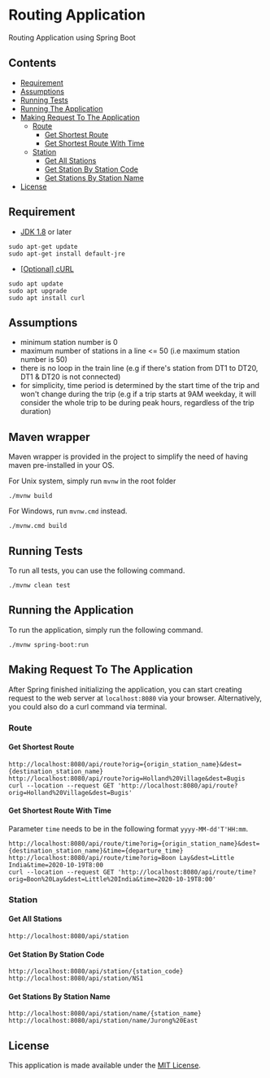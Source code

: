 # Routing Application
Routing Application using Spring Boot
                
## Contents
* [Requirement](#requirement)
* [Assumptions](#assumptions)
* [Running Tests](#running-tests)
* [Running The Application](#running-the-application)
* [Making Request To The Application](#making-request-to-the-application)
  * [Route](#route)
    * [Get Shortest Route](#get-shortest-route)
    * [Get Shortest Route With Time](#get-shortest-route-with-time) 
  * [Station](#station)
    * [Get All Stations](#get-all-stations)
    * [Get Station By Station Code](#get-station-by-station-code)
    * [Get Stations By Station Name](#get-stations-by-station-name)
* [License](#license)

## Requirement
- [JDK 1.8](http://www.oracle.com/technetwork/java/javase/downloads/index.html) or later
```   
sudo apt-get update
sudo apt-get install default-jre
```
- [[Optional] cURL](https://curl.haxx.se/download.html)
```                
sudo apt update
sudo apt upgrade    
sudo apt install curl
```

## Assumptions
- minimum station number is 0
- maximum number of stations in a line <= 50 (i.e maximum station number is 50)
- there is no loop in the train line (e.g if there's station from DT1 to DT20, DT1 & DT20 is not connected)
- for simplicity, time period is determined by the start time of the trip and won't change during the trip (e.g if a trip starts at 9AM weekday, it will consider the whole trip to be during peak hours, regardless of the trip duration) 

## Maven wrapper
Maven wrapper is provided in the project to simplify the need of having maven pre-installed in your OS. 

For Unix system, simply run `mvnw` in the root folder
``` 
./mvnw build
```
For Windows, run `mvnw.cmd` instead.
```
./mvnw.cmd build
```

## Running Tests
To run all tests, you can use the following command.
```
./mvnw clean test
```      

## Running the Application
To run the application, simply run the following command.   
```
./mvnw spring-boot:run
```                                                 

## Making Request To The Application
After Spring finished initializing the application, you can start creating request to the web server at `localhost:8080` via your browser.
Alternatively, you could also do a curl command via terminal.
### Route
#### Get Shortest Route
```                  
http://localhost:8080/api/route?orig={origin_station_name}&dest={destination_station_name}
http://localhost:8080/api/route?orig=Holland%20Village&dest=Bugis                        
curl --location --request GET 'http://localhost:8080/api/route?orig=Holland%20Village&dest=Bugis' 
```  
             
#### Get Shortest Route With Time
Parameter `time` needs to be in the following format `yyyy-MM-dd'T'HH:mm`.
```                       
http://localhost:8080/api/route/time?orig={origin_station_name}&dest={destination_station_name}&time={departure_time}                                                        
http://localhost:8080/api/route/time?orig=Boon Lay&dest=Little India&time=2020-10-19T8:00
curl --location --request GET 'http://localhost:8080/api/route/time?orig=Boon%20Lay&dest=Little%20India&time=2020-10-19T8:00'
```   

### Station
#### Get All Stations
```
http://localhost:8080/api/station
```

#### Get Station By Station Code
``` 
http://localhost:8080/api/station/{station_code}
http://localhost:8080/api/station/NS1

```

#### Get Stations By Station Name
```
http://localhost:8080/api/station/name/{station_name}
http://localhost:8080/api/station/name/Jurong%20East
``` 

## License
This application is made available under the [MIT License](https://opensource.org/licenses/MIT).
